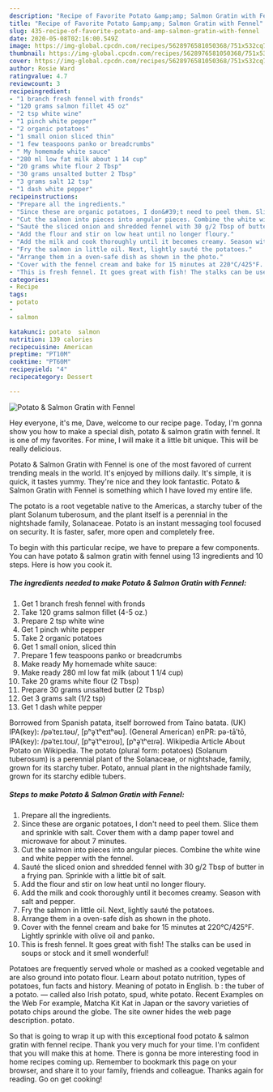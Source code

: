 ```yaml
---
description: "Recipe of Favorite Potato &amp;amp; Salmon Gratin with Fennel"
title: "Recipe of Favorite Potato &amp;amp; Salmon Gratin with Fennel"
slug: 435-recipe-of-favorite-potato-and-amp-salmon-gratin-with-fennel
date: 2020-05-08T02:16:00.549Z
image: https://img-global.cpcdn.com/recipes/5628976581050368/751x532cq70/potato-salmon-gratin-with-fennel-recipe-main-photo.jpg
thumbnail: https://img-global.cpcdn.com/recipes/5628976581050368/751x532cq70/potato-salmon-gratin-with-fennel-recipe-main-photo.jpg
cover: https://img-global.cpcdn.com/recipes/5628976581050368/751x532cq70/potato-salmon-gratin-with-fennel-recipe-main-photo.jpg
author: Rosie Ward
ratingvalue: 4.7
reviewcount: 3
recipeingredient:
- "1 branch fresh fennel with fronds"
- "120 grams salmon fillet 45 oz"
- "2 tsp white wine"
- "1 pinch white pepper"
- "2 organic potatoes"
- "1 small onion sliced thin"
- "1 few teaspoons panko or breadcrumbs"
- " My homemade white sauce"
- "280 ml low fat milk about 1 14 cup"
- "20 grams white flour 2 Tbsp"
- "30 grams unsalted butter 2 Tbsp"
- "3 grams salt 12 tsp"
- "1 dash white pepper"
recipeinstructions:
- "Prepare all the ingredients."
- "Since these are organic potatoes, I don&#39;t need to peel them. Slice them and sprinkle with salt. Cover them with a damp paper towel and microwave for about 7 minutes."
- "Cut the salmon into pieces into angular pieces. Combine the white wine and white pepper with the fennel."
- "Sauté the sliced onion and shredded fennel with 30 g/2 Tbsp of butter in a frying pan. Sprinkle with a little bit of salt."
- "Add the flour and stir on low heat until no longer floury."
- "Add the milk and cook thoroughly until it becomes creamy. Season with salt and pepper."
- "Fry the salmon in little oil. Next, lightly sauté the potatoes."
- "Arrange them in a oven-safe dish as shown in the photo."
- "Cover with the fennel cream and bake for 15 minutes at 220°C/425°F. Lightly sprinkle with olive oil and panko."
- "This is fresh fennel. It goes great with fish! The stalks can be used in soups or stock and it smell wonderful!"
categories:
- Recipe
tags:
- potato
- 
- salmon

katakunci: potato  salmon 
nutrition: 139 calories
recipecuisine: American
preptime: "PT10M"
cooktime: "PT60M"
recipeyield: "4"
recipecategory: Dessert

---
```



![Potato &amp; Salmon Gratin with Fennel](https://img-global.cpcdn.com/recipes/5628976581050368/751x532cq70/potato-salmon-gratin-with-fennel-recipe-main-photo.jpg)

Hey everyone, it's me, Dave, welcome to our recipe page. Today, I'm gonna show you how to make a special dish, potato &amp; salmon gratin with fennel. It is one of my favorites. For mine, I will make it a little bit unique. This will be really delicious.

Potato &amp; Salmon Gratin with Fennel is one of the most favored of current trending meals in the world. It's enjoyed by millions daily. It's simple, it is quick, it tastes yummy. They're nice and they look fantastic. Potato &amp; Salmon Gratin with Fennel is something which I have loved my entire life.

The potato is a root vegetable native to the Americas, a starchy tuber of the plant Solanum tuberosum, and the plant itself is a perennial in the nightshade family, Solanaceae. Potato is an instant messaging tool focused on security. It is faster, safer, more open and completely free.


To begin with this particular recipe, we have to prepare a few components. You can have potato &amp; salmon gratin with fennel using 13 ingredients and 10 steps. Here is how you cook it.

<!--inarticleads1-->

##### The ingredients needed to make Potato &amp; Salmon Gratin with Fennel:

1. Get 1 branch fresh fennel with fronds
1. Take 120 grams salmon fillet (4-5 oz.)
1. Prepare 2 tsp white wine
1. Get 1 pinch white pepper
1. Take 2 organic potatoes
1. Get 1 small onion, sliced thin
1. Prepare 1 few teaspoons panko or breadcrumbs
1. Make ready  My homemade white sauce:
1. Make ready 280 ml low fat milk (about 1 1/4 cup)
1. Take 20 grams white flour (2 Tbsp)
1. Prepare 30 grams unsalted butter (2 Tbsp)
1. Get 3 grams salt (1/2 tsp)
1. Get 1 dash white pepper


Borrowed from Spanish patata, itself borrowed from Taíno batata. (UK) IPA(key): /pəˈteɪ.təʊ/, [pʰə̥ˈtʰeɪtʰəʊ]. (General American) enPR: pə-tāʹtō, IPA(key): /pəˈteɪ.toʊ/, [pʰə̥ˈtʰeɪɾoʊ], [pʰə̥ˈtʰeɪɾə]. Wikipedia Article About Potato on Wikipedia. The potato (plural form: potatoes) (Solanum tuberosum) is a perennial plant of the Solanaceae, or nightshade, family, grown for its starchy tuber. Potato, annual plant in the nightshade family, grown for its starchy edible tubers. 

<!--inarticleads2-->

##### Steps to make Potato &amp; Salmon Gratin with Fennel:

1. Prepare all the ingredients.
1. Since these are organic potatoes, I don&#39;t need to peel them. Slice them and sprinkle with salt. Cover them with a damp paper towel and microwave for about 7 minutes.
1. Cut the salmon into pieces into angular pieces. Combine the white wine and white pepper with the fennel.
1. Sauté the sliced onion and shredded fennel with 30 g/2 Tbsp of butter in a frying pan. Sprinkle with a little bit of salt.
1. Add the flour and stir on low heat until no longer floury.
1. Add the milk and cook thoroughly until it becomes creamy. Season with salt and pepper.
1. Fry the salmon in little oil. Next, lightly sauté the potatoes.
1. Arrange them in a oven-safe dish as shown in the photo.
1. Cover with the fennel cream and bake for 15 minutes at 220°C/425°F. Lightly sprinkle with olive oil and panko.
1. This is fresh fennel. It goes great with fish! The stalks can be used in soups or stock and it smell wonderful!


Potatoes are frequently served whole or mashed as a cooked vegetable and are also ground into potato flour. Learn about potato nutrition, types of potatoes, fun facts and history. Meaning of potato in English. b : the tuber of a potato. — called also Irish potato, spud, white potato. Recent Examples on the Web For example, Matcha Kit Kat in Japan or the savory varieties of potato chips around the globe. The site owner hides the web page description. potato. 

So that is going to wrap it up with this exceptional food potato &amp; salmon gratin with fennel recipe. Thank you very much for your time. I'm confident that you will make this at home. There is gonna be more interesting food in home recipes coming up. Remember to bookmark this page on your browser, and share it to your family, friends and colleague. Thanks again for reading. Go on get cooking!
